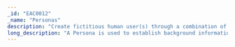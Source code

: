 ```yaml
---
_id: "EAC0012"
_name: "Personas"
description: "Create fictitious human user(s) through a combination of planted data and revealed behavior patterns."
long_description: "A Persona is used to establish background information about a victim to increase the believability of the target. To create a Persona, the defender must develop a backstory and seed the environment with varying data in support of this story. Depending on the need for realism, the constructed persona can be supported by evidence of hobbies, social and professional interactions, consumer transactions, employment, browsing habits, etc.  In addition to lending legitimacy to the environment, personas can be used to engage directly with adversaries, such as during phishing email exchanges. Additionally, personas can make changes to the environment during the operation, such as adding or removing a USB device or introducing new decoy documents or credentials."
---
```

